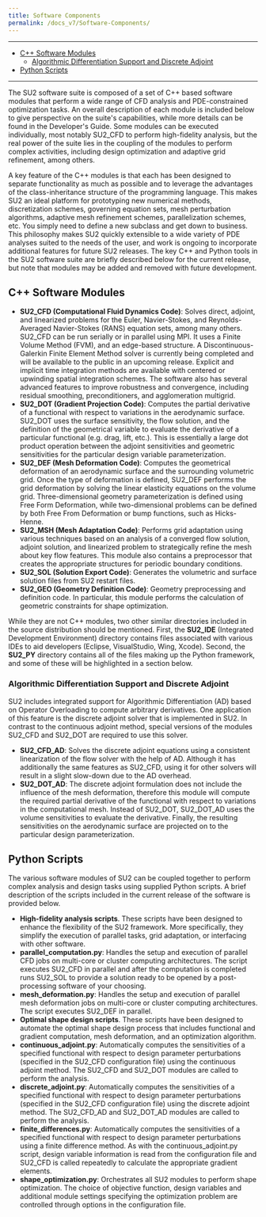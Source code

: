 ```yaml
---
title: Software Components
permalink: /docs_v7/Software-Components/
---
```



---

- [C++ Software Modules](#c-software-modules)
  - [Algorithmic Differentiation Support and Discrete Adjoint](#algorithmic-differentiation-support-and-discrete-adjoint)
- [Python Scripts](#python-scripts)

---

The SU2 software suite is composed of a set of C++ based software modules that perform a wide range of CFD analysis and PDE-constrained optimization tasks. An overall description of each module is included below to give perspective on the suite's capabilities, while more details can be found in the Developer's Guide. Some modules can be executed individually, most notably SU2_CFD to perform high-fidelity analysis, but the real power of the suite lies in the coupling of the modules to perform complex activities, including design optimization and adaptive grid refinement, among others.

A key feature of the C++ modules is that each has been designed to separate functionality as much as possible and to leverage the advantages of the class-inheritance structure of the programming language. This makes SU2 an ideal platform for prototyping new numerical methods, discretization schemes, governing equation sets, mesh perturbation algorithms, adaptive mesh refinement schemes, parallelization schemes, etc. You simply need to define a new subclass and get down to business. This philosophy makes SU2 quickly extensible to a wide variety of PDE analyses suited to the needs of the user, and work is ongoing to incorporate additional features for future SU2 releases.
The key C++ and Python tools in the SU2 software suite are briefly described below for the current release, but note that modules may be added and removed with future development.

## C++ Software Modules

- **SU2_CFD (Computational Fluid Dynamics Code)**: Solves direct, adjoint, and linearized problems for the Euler, Navier-Stokes, and Reynolds-Averaged Navier-Stokes (RANS) equation sets, among many others. SU2_CFD can be run serially or in parallel using MPI. It uses a Finite Volume Method (FVM), and an edge-based structure. A Discontinuous-Galerkin Finite Element Method solver is currently being completed and will be available to the public in an upcoming release.  Explicit and implicit time integration methods are available with centered or upwinding spatial integration schemes. The software also has several advanced features to improve robustness and convergence, including residual smoothing, preconditioners, and agglomeration multigrid.
- **SU2_DOT (Gradient Projection Code)**: Computes the partial derivative of a functional with respect to variations in the aerodynamic surface. SU2_DOT uses the surface sensitivity, the flow solution, and the definition of the geometrical variable to evaluate the derivative of a particular functional (e.g. drag, lift, etc.). This is essentially a large dot product operation between the adjoint sensitivities and geometric sensitivities for the particular design variable parameterization.
- **SU2_DEF (Mesh Deformation Code)**: Computes the geometrical deformation of an aerodynamic surface and the surrounding volumetric grid. Once the type of deformation is defined, SU2_DEF performs the grid deformation by solving the linear elasticity equations on the volume grid. Three-dimensional geometry parameterization is defined using Free Form Deformation, while two-dimensional problems can be defined by both Free From Deformation or bump functions, such as Hicks-Henne.
- **SU2_MSH (Mesh Adaptation Code)**: Performs grid adaptation using various techniques based on an analysis of a converged flow solution, adjoint solution, and linearized problem to strategically refine the mesh about key flow features. This module also contains a preprocessor that creates the appropriate structures for periodic boundary conditions.
- **SU2_SOL (Solution Export Code)**: Generates the volumetric and surface solution files from SU2 restart files.
- **SU2_GEO (Geometry Definition Code)**: Geometry preprocessing and definition code. In particular, this module performs the calculation of geometric constraints for shape optimization. 

While they are not C++ modules, two other similar directories included in the source distribution should be mentioned. First, the **SU2_IDE** (Integrated Development Environment) directory contains files associated with various IDEs to aid developers (Eclipse, VisualStudio, Wing, Xcode). Second, the **SU2_PY** directory contains all of the files making up the Python framework, and some of these will be highlighted in a section below.

### Algorithmic Differentiation Support and Discrete Adjoint

SU2 includes integrated support for Algorithmic Differentiation (AD) based on Operator Overloading to compute arbitrary derivatives. One application of this feature is the discrete adjoint solver that is implemented in SU2. In contrast to the continuous adjoint method, special versions of the modules SU2_CFD and SU2_DOT are required to use this solver.

- **SU2_CFD_AD**: Solves the discrete adjoint equations using a consistent linearization of the flow solver with the help of AD. Although it has additionally the same features as SU2_CFD, using it for other solvers will result in a slight slow-down due to the AD overhead.
- **SU2_DOT_AD**: The discrete adjoint formulation does not include the influence of the mesh deformation, therefore this module will compute the required partial derivative of the functional with respect to variations in the computational mesh. Instead of SU2_DOT, SU2_DOT_AD uses the volume sensitivities to evaluate the derivative. Finally, the resulting sensitivities on the aerodynamic surface are projected on to the particular design parameterization.

## Python Scripts

The various software modules of SU2 can be coupled together to perform complex analysis and design tasks using supplied Python scripts. A brief description of the scripts included in the current release of the software is provided below.

- **High-fidelity analysis scripts**. These scripts have been designed to enhance the flexibility of the SU2 framework. More specifically, they simplify the execution of parallel tasks, grid adaptation, or interfacing with other software.
 - **parallel_computation.py**: Handles the setup and execution of parallel CFD jobs on multi-core or cluster computing architectures. The script executes SU2_CFD in parallel and after the computation is completed runs SU2_SOL to provide a solution ready to be opened by a post-processing software of your choosing.
 - **mesh_deformation.py**: Handles the setup and execution of parallel mesh deformation jobs on multi-core or cluster computing architectures. The script executes SU2_DEF in parallel.
- **Optimal shape design scripts**. These scripts have been designed to automate the optimal shape design process that includes functional and gradient computation, mesh deformation, and an optimization algorithm.
 - **continuous_adjoint.py**: Automatically computes the sensitivities of a specified functional with respect to design parameter perturbations (specified in the SU2_CFD configuration file) using the continuous adjoint method. The SU2_CFD and SU2_DOT modules are called to perform the analysis.
 - **discrete_adjoint.py**: Automatically computes the sensitivities of a specified functional with respect to design parameter perturbations (specified in the SU2_CFD configuration file) using the discrete adjoint method. The SU2_CFD_AD and SU2_DOT_AD modules are called to perform the analysis.
 - **finite_differences.py**: Automatically computes the sensitivities of a specified functional with respect to design parameter perturbations using a finite difference method. As with the continuous_adjoint.py script, design variable information is read from the configuration file and SU2_CFD is called repeatedly to calculate the appropriate gradient elements.
 - **shape_optimization.py**: Orchestrates all SU2 modules to perform shape optimization. The choice of objective function, design variables and additional module settings specifying the optimization problem are controlled through options in the configuration file.
